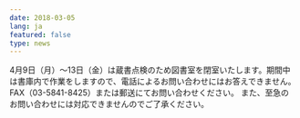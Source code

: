 ```yaml
---
date: 2018-03-05
lang: ja
featured: false
type: news
---
```

4月9日（月）～13日（金）は蔵書点検のため図書室を閉室いたします。期間中は書庫内で作業をしますので、電話によるお問い合わせにはお答えできません。FAX（03-5841-8425）または郵送にてお問い合わせください。
また、至急のお問い合わせには対応できませんのでご了承ください。
